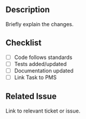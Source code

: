## Description
Briefly explain the changes.

## Checklist
- [ ] Code follows standards
- [ ] Tests added/updated
- [ ] Documentation updated
- [ ] Link Task to PMS

## Related Issue
Link to relevant ticket or issue.


